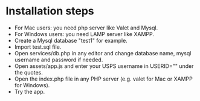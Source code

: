 
# Installation steps
- For Mac users: you need php server like Valet and Mysql.
- For Windows users: you need LAMP server like XAMPP.
- Create a Mysql database "test1" for example.
- Import test.sql file.
- Open services/db.php in any editor and change database name, mysql username and password if needed.
- Open assets/app.js and enter your USPS username in USERID="" under the quotes.
- Open the index.php file in any PHP server (e.g. valet for Mac or XAMPP for Windows).
- Try the app.